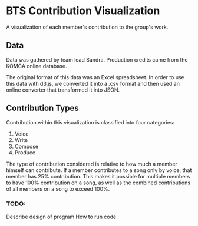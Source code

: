 # BTS Contribution Visualization
A visualization of each member's contribution to the group's work.

## Data
Data was gathered by team lead Sandra. Production credits came from the KOMCA online database.

The original format of this data was an Excel spreadsheet. In order to use this data with d3.js, we converted it into a .csv format and then used an online converter that transformed it into JSON. 

## Contribution Types
Contribution within this visualization is classified into four categories: 
1. Voice
2. Write
3. Compose
4. Produce

The type of contribution considered is relative to how much a member himself can contribute. If a member contributes to a song only by voice, that member has 25% contribution. This makes it possible for multiple members to have 100% contribution on a song, as well as the combined contributions of all members on a song to exceed 100%.

### TODO:
Describe design of program
How to run code